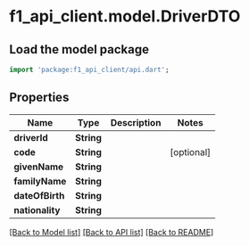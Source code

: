 # f1_api_client.model.DriverDTO

## Load the model package
```dart
import 'package:f1_api_client/api.dart';
```

## Properties
Name | Type | Description | Notes
------------ | ------------- | ------------- | -------------
**driverId** | **String** |  | 
**code** | **String** |  | [optional] 
**givenName** | **String** |  | 
**familyName** | **String** |  | 
**dateOfBirth** | **String** |  | 
**nationality** | **String** |  | 

[[Back to Model list]](../README.md#documentation-for-models) [[Back to API list]](../README.md#documentation-for-api-endpoints) [[Back to README]](../README.md)


